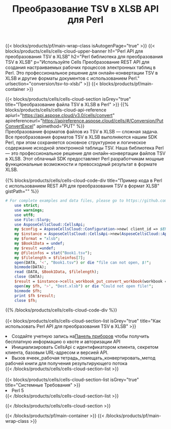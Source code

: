 ﻿---
title:  Преобразование TSV в XLSB API для Perl
description:  Использование Aspose.Cells Cloud SDK для Perl для преобразования файла формата TSV в файл формата XLSB.
url: /ru/perl/conversion/tsv-to-xlsb/
---
{{< blocks/products/pf/main-wrap-class isAutogenPage="true" >}}
{{< blocks/products/cells/cells-cloud-upper-banner h1="Perl API для преобразования TSV в XLSB" h2="Perl библиотека для преобразования TSV в XLSB" p="Используйте Cells Преобразование REST API для создания настраиваемых рабочих процессов электронных таблиц в Perl. Это профессиональное решение для онлайн-конвертации TSV в XLSB и другие форматы документов с использованием Perl." urlsection="conversion/tsv-to-xlsb/" >}}
{{< blocks/products/pf/main-container >}}

{{< blocks/products/cells/cells-cloud-section isGrey="true" title="Преобразование файла TSV в XLSB в Perl" >}}
{{% blocks/products/cells/cells-cloud-api-reference apiurl="https://api.aspose.cloud/v3.0/cells/convert" apireferenceurl="https://apireference.aspose.cloud/cells/#/Conversion/PutConvertExcel" apimethod="PUT" %}}
<br/>
Преобразование форматов файлов из TSV в XLSB — сложная задача. Все преобразования форматов TSV в XLSB выполняются нашим SDK Perl, при этом сохраняется основное структурное и логическое содержание исходной электронной таблицы TSV. Наша библиотека Perl — это профессиональное решение для онлайн-конвертации файлов TSV в XLSB. Этот облачный SDK предоставляет Perl разработчикам мощные функциональные возможности и превосходный результат в формате XLSB.
<br/>
<br/>
{{% blocks/products/cells/cells-cloud-code-div title="Пример кода в Perl с использованием REST API для преобразования TSV в формат XLSB" gistPath="" %}}
 
```perl
# For complete examples and data files, please go to https://github.com/aspose-cells-cloud/aspose-cells-cloud-perl/
    use strict;
    use warnings;
    use utf8; 
    use File::Slurp;
    use AsposeCellsCloud::CellsApi;
    my $config = AsposeCellsCloud::Configuration->new( client_id => $ENV{'ProductClientId'}, client_secret => $ENV{'ProductClientSecret'});
    my $instance = AsposeCellsCloud::CellsApi->new(AsposeCellsCloud::ApiClient->new( $config));
    my $format = "xlsb";
    my $Book1Data = undef;
    my $result =undef;
    my @fileinfos = stat("Book1.tsv");
    my $filelength = $fileinfos[7];
    open(DATA, '<', "Book1.tsv") or die "file can not open, $!";
    binmode(DATA);
    read (DATA, $Book1Data, $filelength);
    close (DATA); 
    $result = $instance->cells_workbook_put_convert_workbook(workbook => $Book1Data, format => $format);
    open(my $fh, '>', "Dest.xlsb") or die "Could not open file!";
    binmode $fh;
    print $fh $result;
    close $fh;
```
 
{{% /blocks/products/cells/cells-cloud-code-div %}}
<br/>
<br/>
{{< blocks/products/cells/cells-cloud-section-list isGrey="true" title="Как использовать Perl API для преобразования TSV в XLSB" >}}
<li> Создайте учетную запись на<a href="https://dashboard.aspose.cloud/">Панель приборов</a> чтобы получить бесплатную информацию о квоте и авторизации API</li>
<li>Инициализировать CellsApi с идентификатором клиента, секретом клиента, базовым URL-адресом и версией API.</li>
<li>Вызов ячеек_рабочая тетрадь_помещать_конвертировать_метод рабочей книги для получения результирующего потока</li>
{{< /blocks/products/cells/cells-cloud-section-list >}}
<br/>
<br/>
{{< blocks/products/cells/cells-cloud-section-list isGrey="true" title="Системные Требования" >}}
<li>Perl 5</li>
{{< /blocks/products/cells/cells-cloud-section-list >}}

{{< /blocks/products/cells/cells-cloud-section >}}

{{< /blocks/products/pf/main-container >}}
{{< /blocks/products/pf/main-wrap-class >}}
